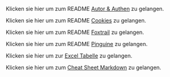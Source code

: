 Klicken sie hier um zum README [Autor & Authen](https://github.com/Michael-Friedlos/m231-portfolio/blob/main/m231-portfolio-main/README%20Autor%20%26%20Authen.md) zu gelangen.

Klicken sie hier um zum README [Cookies](https://github.com/Michael-Friedlos/m231-portfolio/blob/main/m231-portfolio-main/README%20Cookies.md) zu gelangen.

Klicken sie hier um zum README [Foxtrail](https://github.com/Michael-Friedlos/m231-portfolio/blob/main/m231-portfolio-main/README%20Foxtrail.md) zu gelangen.

Klicken sie hier um zum README [Pinguine](https://github.com/Michael-Friedlos/m231-portfolio/blob/main/m231-portfolio-main/README%20Pinguine.md) zu gelangen.

Klicken sie hier um zur [Excel Tabelle](https://github.com/Michael-Friedlos/m231-portfolio/blob/main/m231-portfolio-main/Auftr%C3%A4ge/Excel%20Tabelle%20als%20Bild.png) zu gelangen.

Klicken sie hier um zum [Cheat Sheet Markdown](https://www.markdownguide.org/cheat-sheet/) zu gelangen.
